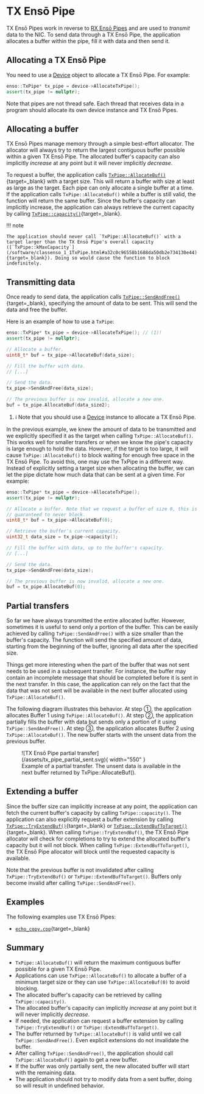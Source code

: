 
# TX Ensō Pipe

TX Ensō Pipes work in reverse to [RX Ensō Pipes](rx_enso_pipe.md) and are used to *transmit* data to the NIC. To send data through a TX Ensō Pipe, the application allocates a buffer within the pipe, fill it with data and then send it.

## Allocating a TX Ensō Pipe

You need to use a [Device](device.md) object to allocate a TX Ensō Pipe. For example:

```cpp
enso::TxPipe* tx_pipe = device->AllocateTxPipe();
assert(tx_pipe != nullptr);
```

Note that pipes are not thread safe. Each thread that receives data in a program should allocate its own device instance and TX Ensō Pipes.

## Allocating a buffer

TX Ensō Pipes manage memory through a simple best-effort allocator. The allocator will always try to return the largest contiguous buffer possible within a given TX Ensō Pipe. The allocated buffer's capacity can also implicitly *increase* at any point but it will never implicitly *decrease*.

To request a buffer, the application calls [`TxPipe::AllocateBuf()`](/software/classenso_1_1TxPipe.html#a9bdacc1ea56674adb385e296bb6fb04a){target=_blank} with a target size. This will return a buffer with size at least as large as the target. Each pipe can only allocate a single buffer at a time. If the application calls `TxPipe::AllocateBuf()` while a buffer is still valid, the function will return the same buffer. Since the buffer's capacity can implicitly increase, the application can always retrieve the current capacity by calling [`TxPipe::capacity()`](/software/classenso_1_1TxPipe.html#a657f7225e695b20cc71136747e276952){target=_blank}.


!!! note

    The application should never call `TxPipe::AllocateBuf()` with a target larger than the TX Ensō Pipe's overall capacity ([`TxPipe::kMaxCapacity`](/software/classenso_1_1TxPipe.html#a32c0c96558b1688da50db2e734130e44){target=_blank}). Doing so would cause the function to block indefinitely.



## Transmitting data

Once ready to send data, the application calls [`TxPipe::SendAndFree()`](/software/classenso_1_1TxPipe.html#a4f61c0c8b42904c58459dcde6e51ae0d){target=_blank}, specifying the amount of data to be sent. This will send the data and free the buffer.

Here is an example of how to use a `TxPipe`:

```cpp
enso::TxPipe* tx_pipe = device->AllocateTxPipe(); // (1)!
assert(tx_pipe != nullptr);

// Allocate a buffer.
uint8_t* buf = tx_pipe->AllocateBuf(data_size);

// Fill the buffer with data.
// [...]

// Send the data.
tx_pipe->SendAndFree(data_size);

// The previous buffer is now invalid, allocate a new one.
buf = tx_pipe.AllocateBuf(data_size2);

```

1. :information_source: Note that you should use a [Device](device.md) instance to allocate a TX Ensō Pipe.

In the previous example, we knew the amount of data to be transmitted and we explicitly specified it as the target when calling `TxPipe::AllocateBuf()`. This works well for smaller transfers or when we know the pipe's capacity is large enough to hold the data. However, if the target is too large, it will cause `TxPipe::AllocateBuf()` to block waiting for enough free space in the TX Ensō Pipe. To avoid this, one may use the TxPipe in a different way. Instead of explicitly setting a target size when allocating the buffer, we can let the pipe dictate how much data that can be sent at a given time. For example:

```cpp
enso::TxPipe* tx_pipe = device->AllocateTxPipe();
assert(tx_pipe != nullptr);

// Allocate a buffer. Note that we request a buffer of size 0, this is
// guaranteed to never block.
uint8_t* buf = tx_pipe->AllocateBuf(0);

// Retrieve the buffer's current capacity.
uint32_t data_size = tx_pipe->capacity();

// Fill the buffer with data, up to the buffer's capacity.
// [...]

// Send the data.
tx_pipe->SendAndFree(data_size);

// The previous buffer is now invalid, allocate a new one.
buf = tx_pipe.AllocateBuf(0);
```

## Partial transfers

So far we have always transmitted the entire allocated buffer. However, sometimes it is useful to send only a portion of the buffer. This can be easily achieved by calling `TxPipe::SendAndFree()` with a size smaller than the buffer's capacity. The function will send the specified amount of data, starting from the beginning of the buffer, ignoring all data after the specified size.

Things get more interesting when the part of the buffer that was not sent needs to be used in a subsequent transfer. For instance, the buffer may contain an incomplete message that should be completed before it is sent in the next transfer. In this case, the application can rely on the fact that the data that was not sent will be available in the next buffer allocated using `TxPipe::AllocateBuf()`.

The following diagram illustrates this behavior. At step ①, the application allocates Buffer 1 using `TxPipe::AllocateBuf()`. At step ②, the application partially fills the buffer with data but sends only a portion of it using `TxPipe::SendAndFree()`. At step ③, the application allocates Buffer 2 using `TxPipe::AllocateBuf()`. The new buffer starts with the unsent data from the previous buffer.

<figure markdown>
  ![TX Ensō Pipe partial transfer](/assets/tx_pipe_partial_sent.svg){ width="550" }
  <figcaption>Example of a partial transfer. The unsent data is available in the next buffer returned by TxPipe::AllocateBuf().</figcaption>
</figure>

## Extending a buffer

Since the buffer size can implicitly increase at any point, the application can fetch the current buffer's capacity by calling `TxPipe::capacity()`. The application can also explicitly request a buffer extension by calling [`TxPipe::TryExtendBuf()`](/software/classenso_1_1TxPipe.html#a8653a12e93e8899f831945d598940f2c){target=_blank} or [`TxPipe::ExtendBufToTarget()`](/software/classenso_1_1TxPipe.html#a07595636f9a03cb356d30fd7cd31e319){target=_blank}. When calling `TxPipe::TryExtendBuf()`, the TX Ensō Pipe allocator will check for completions to try to extend the allocated buffer's capacity but it will not block. When calling `TxPipe::ExtendBufToTarget()`, the TX Ensō Pipe allocator will block until the requested capacity is available.

Note that the previous buffer is not invalidated after calling `TxPipe::TryExtendBuf()` or `TxPipe::ExtendBufToTarget()`. Buffers only become invalid after calling `TxPipe::SendAndFree()`.


## Examples

The following examples use TX Ensō Pipes:

- [`echo_copy.cpp`](https://github.com/crossroadsfpga/enso/blob/master/software/examples/echo_copy.cpp){target=_blank}

## Summary

- `TxPipe::AllocateBuf()` will return the maximum contiguous buffer possible for a given TX Ensō Pipe.
- Applications can use `TxPipe::AllocateBuf()` to allocate a buffer of a minimum target size or they can use `TxPipe::AllocateBuf(0)` to avoid blocking.
- The allocated buffer's capacity can be retrieved by calling `TxPipe::capacity()`.
- The allocated buffer's capacity can implicitly *increase* at any point but it will never implicitly *decrease*.
- If needed, the application can request a buffer extension by calling `TxPipe::TryExtendBuf()` or `TxPipe::ExtendBufToTarget()`.
- The buffer returned by `TxPipe::AllocateBuf()` is valid until we call `TxPipe::SendAndFree()`. Even explicit extensions do not invalidate the buffer.
- After calling `TxPipe::SendAndFree()`, the application should call `TxPipe::AllocateBuf()` again to get a new buffer.
- If the buffer was only partially sent, the new allocated buffer will start with the remaining data.
- The application should not try to modify data from a sent buffer, doing so will result in undefined behavior.
